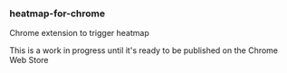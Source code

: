 ### heatmap-for-chrome

Chrome extension to trigger heatmap

This is a work in progress until it's ready to be published on the Chrome Web Store
